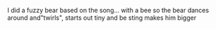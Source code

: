 I did a fuzzy bear based on the song... with a bee so the bear dances around and"twirls", starts out tiny and be sting makes him bigger